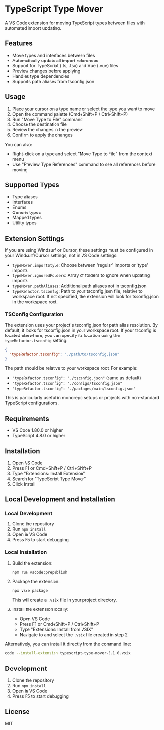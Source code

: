 # TypeScript Type Mover

A VS Code extension for moving TypeScript types between files with automated import updating.

## Features

- Move types and interfaces between files
- Automatically update all import references
- Support for TypeScript (.ts, .tsx) and Vue (.vue) files
- Preview changes before applying
- Handles type dependencies
- Supports path aliases from tsconfig.json

## Usage

1. Place your cursor on a type name or select the type you want to move
2. Open the command palette (Cmd+Shift+P / Ctrl+Shift+P)
3. Run "Move Type to File" command
4. Choose the destination file
5. Review the changes in the preview
6. Confirm to apply the changes

You can also:
- Right-click on a type and select "Move Type to File" from the context menu
- Use "Preview Type References" command to see all references before moving

## Supported Types

- Type aliases
- Interfaces
- Enums
- Generic types
- Mapped types
- Utility types

## Extension Settings

If you are using Windsurf or Cursor, these settings must be configured in your Windsurf/Cursor settings, not in VS Code settings:

* `typeMover.importStyle`: Choose between 'regular' imports or 'type' imports
* `typeMover.ignoredFolders`: Array of folders to ignore when updating imports
* `typeMover.pathAliases`: Additional path aliases not in tsconfig.json
* `typeRefactor.tsconfig`: Path to your tsconfig.json file, relative to workspace root. If not specified, the extension will look for tsconfig.json in the workspace root.

### TSConfig Configuration

The extension uses your project's tsconfig.json for path alias resolution. By default, it looks for tsconfig.json in your workspace root. If your tsconfig is located elsewhere, you can specify its location using the `typeRefactor.tsconfig` setting:

```json
{
  "typeRefactor.tsconfig": "./path/to/tsconfig.json"
}
```

The path should be relative to your workspace root. For example:
- `"typeRefactor.tsconfig": "./tsconfig.json"` (same as default)
- `"typeRefactor.tsconfig": "./configs/tsconfig.json"`
- `"typeRefactor.tsconfig": "./packages/main/tsconfig.json"`

This is particularly useful in monorepo setups or projects with non-standard TypeScript configurations.

## Requirements

- VS Code 1.80.0 or higher
- TypeScript 4.8.0 or higher

## Installation

1. Open VS Code
2. Press F1 or Cmd+Shift+P / Ctrl+Shift+P
3. Type "Extensions: Install Extension"
4. Search for "TypeScript Type Mover"
5. Click Install

## Local Development and Installation

### Local Development
1. Clone the repository
2. Run `npm install`
3. Open in VS Code
4. Press F5 to start debugging

### Local Installation
1. Build the extension:
   ```bash
   npm run vscode:prepublish
   ```
2. Package the extension:
   ```bash
   npx vsce package
   ```
   This will create a `.vsix` file in your project directory.

3. Install the extension locally:
   - Open VS Code
   - Press F1 or Cmd+Shift+P / Ctrl+Shift+P
   - Type "Extensions: Install from VSIX"
   - Navigate to and select the `.vsix` file created in step 2

Alternatively, you can install it directly from the command line:
```bash
code --install-extension typescript-type-mover-0.1.0.vsix
```

## Development

1. Clone the repository
2. Run `npm install`
3. Open in VS Code
4. Press F5 to start debugging

## License

MIT
